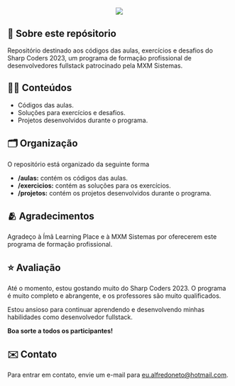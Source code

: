 <h1 align="Center">
<img src="https://imatech.io/assets/images/logo-sharpcoders-crop-2.png"/>
</h1>

## 📘 Sobre este repósitorio

Repositório destinado aos códigos das aulas, exercícios e desafios do Sharp Coders 2023, um programa de formação profissional de desenvolvedores fullstack patrocinado pela MXM Sistemas.

## 👨‍💻 Conteúdos
- Códigos das aulas.
- Soluções para exercícios e desafios.
- Projetos desenvolvidos durante o programa.

## 🗂️ Organização
O repositório está organizado da seguinte forma
- **/aulas:** contém os códigos das aulas.
- **/exercicios:** contém as soluções para os exercícios.
- **/projetos:** contém os projetos desenvolvidos durante o programa.

## 🫂 Agradecimentos
Agradeço à Ímã Learning Place e à MXM Sistemas por oferecerem este programa de formação profissional.

## ⭐ Avaliação

Até o momento, estou gostando muito do Sharp Coders 2023. O programa é muito completo e abrangente, e os professores são muito qualificados.

Estou ansioso para continuar aprendendo e desenvolvendo minhas habilidades como desenvolvedor fullstack.

**Boa sorte a todos os participantes!**

## ✉️ Contato
Para entrar em contato, envie um e-mail para eu.alfredoneto@hotmail.com.
